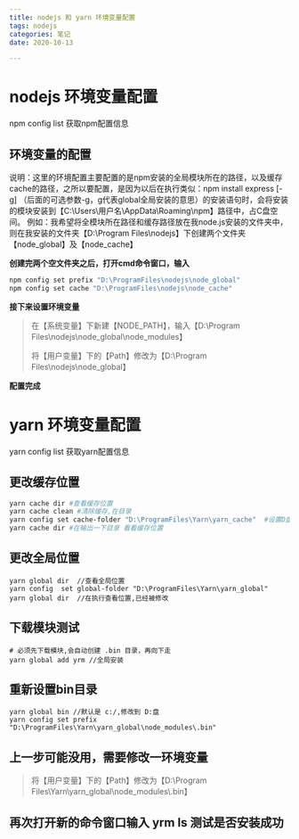 ```yaml
---
title: nodejs 和 yarn 环境变量配置
tags: nodejs
categories: 笔记
date: 2020-10-13  

---
```


# nodejs 环境变量配置

npm config list 获取npm配置信息

## 环境变量的配置

说明：这里的环境配置主要配置的是npm安装的全局模块所在的路径，以及缓存cache的路径，之所以要配置，是因为以后在执行类似：npm install express [-g] （后面的可选参数-g，g代表global全局安装的意思）的安装语句时，会将安装的模块安装到【C:\Users\用户名\AppData\Roaming\npm】路径中，占C盘空间。
例如：我希望将全模块所在路径和缓存路径放在我node.js安装的文件夹中，则在我安装的文件夹【D:\Program Files\nodejs】下创建两个文件夹【node_global】及【node_cache】

**创建完两个空文件夹之后，打开cmd命令窗口，输入**

```bash
npm config set prefix "D:\ProgramFiles\nodejs\node_global"
npm config set cache "D:\ProgramFiles\nodejs\node_cache"
```

**接下来设置环境变量**

> 在【系统变量】下新建【NODE_PATH】，输入【D:\Program Files\nodejs\node_global\node_modules】
>
> 将【用户变量】下的【Path】修改为【D:\Program Files\nodejs\node_global】

**配置完成**

# yarn 环境变量配置

yarn config list 获取yarn配置信息

## 更改缓存位置

```bash
yarn cache dir #查看缓存位置
yarn cache clean #清除缓存,在目录
yarn config set cache-folder "D:\ProgramFiles\Yarn\yarn_cache"  #设置D盘
yarn cache dir #在输出一下目录 看看缓存位置
```

## 更改全局位置

```
yarn global dir  //查看全局位置
yarn config  set global-folder "D:\ProgramFiles\Yarn\yarn_global"
yarn global dir  //在执行查看位置,已经被修改
```

## 下载模块测试

```
# 必须先下载模块,会自动创建 .bin 目录，再向下走
yarn global add yrm //全局安装
```

## 重新设置bin目录

```
yarn global bin //默认是 c:/,修改到 D:盘
yarn config set prefix "D:\ProgramFiles\Yarn\yarn_global\node_modules\.bin"
```

## 上一步可能没用，需要修改一环境变量

> 将【用户变量】下的【Path】修改为【D:\Program Files\Yarn\yarn_global\node_modules\\.bin】

## 再次打开新的命令窗口输入 yrm ls 测试是否安装成功